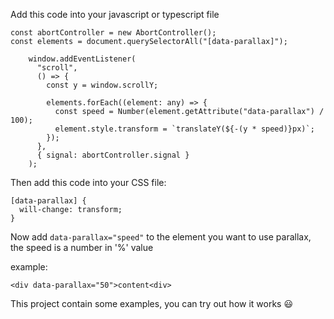 Add this code into your javascript or typescript file

```
const abortController = new AbortController();
const elements = document.querySelectorAll("[data-parallax]");

    window.addEventListener(
      "scroll",
      () => {
        const y = window.scrollY;

        elements.forEach((element: any) => {
          const speed = Number(element.getAttribute("data-parallax") / 100);
          element.style.transform = `translateY(${-(y * speed)}px)`;
        });
      },
      { signal: abortController.signal }
    );
```

Then add this code into your CSS file:

```
[data-parallax] {
  will-change: transform;
}
```

Now add `data-parallax="speed"` to the element you want to use parallax,
the speed is a number in '%' value

example:

```
<div data-parallax="50">content<div>
```

This project contain some examples, you can try out how it works 😃
